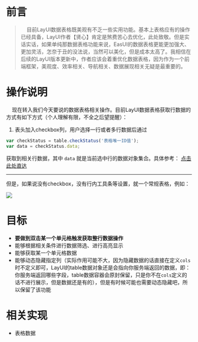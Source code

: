 # 前言

> &nbsp;&nbsp;&nbsp;&nbsp;目前LayUI数据表格既美观有不乏一些实用功能。基本上表格应有的操作已经具备，LayUI作者【贤心】肯定是煞费苦心去优化，此处致敬。但是实话实话，如果单纯那数据表格功能来说，EasUI的数据表格更能更加强大、更加灵活，怎奈于丑的没法说，当然可以美化，但是成本太高了。我相信在后续的LayUI版本更新中，作者应该会着重优化数据表格，因为作为一个前端框架，美观度、效率相关、导航相关、数据展现相关无疑是最重要的。

# 操作说明

&nbsp;&nbsp;&nbsp;&nbsp;现在转入我们今天要说的数据表格相关操作。目前LayUI数据表格获取行数据的方式有如下方式（个人理解有限，不全之后望提醒）：

1. 表头加入checkbox列，用户选择一行或者多行数据后通过
``` javascript
var checkStatus = table.checkStatus('表格唯一ID值');
var data = checkStatus.data;
```

获取到相关行数据，其中 `data` 就是当前选中行的数据对象集合。具体参考： [点击此处直达](http://www.layui.com/demo/table/operate.html)

----
但是，如果说没有checkbox，没有行内工具条等设置，就一个常规表格，例如：

![](https://github.com/TangHanF/ProjectRecord/raw/master/前端/LayUI/img/多表头表格.png)

# 目标

- **要做到双击某一个单元格触发获取整行数据操作**
- 能够根据相关条件进行数据筛选、进行高亮显示
- 能够获取某一个单元格数据
- 能够动态隐藏指定列（实际作用可能不大，因为隐藏数据的话直接在定义`cols`时不定义即可，LayUI的table数据对象还是会指向你服务端返回的数据，即：你服务端返回哪些字段，table数据容器会原封保留，只是你不在`cols`定义的话不进行展示，但是数据还是有的），但是有时候可能也需要动态隐藏吧，所以保留了该功能

# 相关实现

- 表格数据